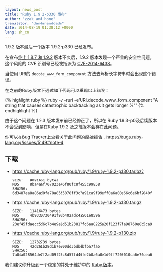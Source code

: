 ```yaml
---
layout: news_post
title: "Ruby 1.9.2-p330 发布"
author: "zzak and hone"
translator: "dandananddada"
date: 2014-08-19 01:38:12 +0000
lang: zh_cn
---
```


1.9.2 版本最后一个版本 1.9.2-p330 已经发布。

在宣布[终止 1.8.7 和 1.9.2](https://www.ruby-lang.org/en/news/2014/07/01/eol-for-1-8-7-and-1-9-2/) 版本不久后，1.9.2 版本发现一个严重的安全性问题。
这个风险的 CVE 识別号已经被指派为 [CVE-2014-6438]。

当使用 URI的 `decode_www_form_component` 方法去解析长字符串时会出现这个错误。

在之前的Ruby版本下通过如下代码可以重现以上错误：

{% highlight ruby %}
ruby -v -ruri -e'URI.decode_www_form_component "A string that causes catastrophic backtracking as it gets longer %"'
{% endhighlight %}

由于这个问题在 1.9.3 版本发布前已经修正了，所以在 Ruby 1.9.3-p0及后续版本不会受到影响，但是在Ruby 1.9.2 及之前版本会存在此问题。

你可以在Bug Tracker上查看关于此问题的原始报告：<https://bugs.ruby-lang.org/issues/5149#note-4>

## 下载

* <https://cache.ruby-lang.org/pub/ruby/1.9/ruby-1.9.2-p330.tar.bz2>

      SIZE:   9081661 bytes
      MD5:    8ba4aaf707023e76f80fc8f455c99858
      SHA256: 6d3487ea8a86ad0fa78a8535078ff3c7a91ca9f99eff0a6a08e66c6e6bf2040f

* <https://cache.ruby-lang.org/pub/ruby/1.9/ruby-1.9.2-p330.tar.gz>

      SIZE:   11416473 bytes
      MD5:    4b9330730491f96b402adc4a561e859a
      SHA256: 23ef45fdaecc5d6c7b4e9e2d51b23817fc6aa8225a20f123f7fa98760e8b5ca9

* <https://cache.ruby-lang.org/pub/ruby/1.9/ruby-1.9.2-p330.zip>

      SIZE:   12732739 bytes
      MD5:    42d261b28d1b7e500dd3bdbdbfba7fa5
      SHA256: 7a04a028564de7f2ad09f26c8d57fd40fe2b0a6a0e1d9ff7205010ca6e70cea6

我们建议你升级到一个稳定的并处于维护中的
[Ruby 版本](https://www.ruby-lang.org/zh_cn/downloads/)。

[CVE-2014-6438]: https://www.cve.org/CVERecord?id=CVE-2014-6438
